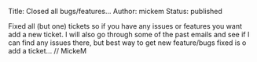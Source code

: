 Title: Closed all bugs/features...
Author: mickem
Status: published

Fixed all (but one) tickets so if you have any issues or features you
want add a new ticket. I will also go through some of the past emails
and see if I can find any issues there, but best way to get new
feature/bugs fixed is o add a ticket... // MickeM

